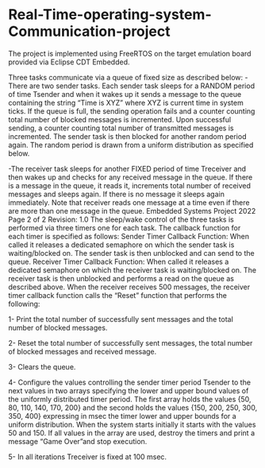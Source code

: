 # Real-Time-operating-system-Communication-project                    
 

The project is implemented using FreeRTOS on the target emulation board provided via Eclipse CDT
Embedded.

Three tasks communicate via a queue of fixed size as described below:
 -There are two sender tasks. Each sender task sleeps for a RANDOM period of time Tsender and when it 
  wakes up it sends a message to the queue containing the string “Time is XYZ” where XYZ is current time in 
  system ticks. If the queue is full, the sending operation fails and a counter counting total number of blocked 
  messages is incremented. Upon successful sending, a counter counting total number of transmitted messages 
  is incremented. The sender task is then blocked for another random period again. The random period is 
  drawn from a uniform distribution as specified below.
  
-The receiver task sleeps for another FIXED period of time Treceiver and then wakes up and checks for any 
received message in the queue. If there is a message in the queue, it reads it, increments total number of 
received messages and sleeps again. If there is no message it sleeps again immediately. Note that receiver 
reads one message at a time even if there are more than one message in the queue.
Embedded Systems Project 2022 Page 2 of 2 Revision: 1.0
The sleep/wake control of the three tasks is performed via three timers one for each task. The callback
function for each timer is specified as follows:
Sender Timer Callback Function: When called it releases a dedicated semaphore on which the sender task is
waiting/blocked on. The sender task is then unblocked and can send to the queue.
Receiver Timer Callback Function: When called it releases a dedicated semaphore on which the receiver task
is waiting/blocked on. The receiver task is then unblocked and performs a read on the queue as described
above. When the receiver receives 500 messages, the receiver timer callback function calls the “Reset”
function that performs the following:

 1- Print the total number of successfully sent messages and the total number of blocked messages.
 
 2- Reset the total number of successfully sent messages, the total number of blocked messages
 and received message.
 
 3- Clears the queue.
 
 4- Configure the values controlling the sender timer period Tsender to the next values in two arrays
 specifying the lower and upper bound values of the uniformly distributed timer period. The first array
 holds the values {50, 80, 110, 140, 170, 200} and the second holds the values {150, 200, 250, 300, 
 350, 400} expressing in msec the timer lower and upper bounds for a uniform distribution. When the 
 system starts initially it starts with the values 50 and 150. If all values in the array are used, destroy 
 the timers and print a message “Game Over”and stop execution.
 
 5- In all iterations Treceiver is fixed at 100 msec.
